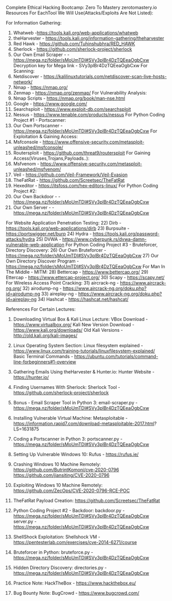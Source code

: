 Complete Ethical Hacking Bootcamp: Zero To Mastery
zerotomastery.io
Resources For EachTool We Will Use(Attacks/Exploits Are Not Listed):

For Information Gathering:
1) Whatweb -https://tools.kali.org/web-applications/whatweb
 2) theHarvester - https://tools.kali.org/information-gathering/theharvester
 3) Red Hawk - https://github.com/Tuhinshubhra/RED_HAWK
 4) Sherlock - https://github.com/sherlock-project/sherlock
 5) Our Own Email Scraper - - https://mega.nz/folder/sMoUmTDI#SVy3plBr4DzTQEeaOgbCxw
 Decryption key for Mega link - SVy3plBr4DzTQEeaOgbCxw
For Scanning:
6) Netdiscover - https://kalilinuxtutorials.com/netdiscover-scan-live-hosts-network/
 7) Nmap - https://nmap.org/
 8) Zenmap - https://nmap.org/zenmap/
For Vulnerability Analysis:
9) Nmap Scripts - https://nmap.org/book/man-nse.html
 10) Google - https://www.google.com/
 11) Searchsploit - https://www.exploit-db.com/searchsploit
12) Nessus - https://www.tenable.com/products/nessus
For Python Coding Project #1 - Portscanner:
13) Our Own Portscanner - https://mega.nz/folder/sMoUmTDI#SVy3plBr4DzTQEeaOgbCxw
For Exploitation & Gaining Access:
14) Msfconsole - https://www.offensive-security.com/metasploit-unleashed/msfconsole/
 15) Routersploit - https://github.com/threat9/routersploit
For Gaining Access(Viruses,Trojans,Payloads..):
16) Msfvenom - https://www.offensive-security.com/metasploit-unleashed/msfvenom/
 17) Veil - https://github.com/Veil-Framework/Veil-Evasion
 18) TheFatRat - https://github.com/Screetsec/TheFatRat
 19) Hexeditor - https://itsfoss.com/hex-editors-linux/
For Python Coding Project #2:
20) Our Own Backdoor - - https://mega.nz/folder/sMoUmTDI#SVy3plBr4DzTQEeaOgbCxw
 21) Our Own Server - - https://mega.nz/folder/sMoUmTDI#SVy3plBr4DzTQEeaOgbCxw

For Website Application Penetration Testing:
22) Dirb - https://tools.kali.org/web-applications/dirb
 23) Burpsuite - https://portswigger.net/burp
 24) Hydra - https://tools.kali.org/password-attacks/hydra
 25) DVWA - https://www.cyberpunk.rs/dvwa-damn-vulnerable-web-application
For Python Coding Project #3 - Bruteforcer, Directory Discovery:
26) Our Own Bruteforcer - https://mega.nz/folder/sMoUmTDI#SVy3plBr4DzTQEeaOgbCxw
 27) Our Own Directory Discover Program - https://mega.nz/folder/sMoUmTDI#SVy3plBr4DzTQEeaOgbCxw
For Man In The Middle - MITM:
28) Bettercap - https://www.bettercap.org/
 29) Ettercap - https://www.ettercap-project.org/
 30) Scapy - https://scapy.net/
For Wireless Access Point Cracking:
31) aircrack-ng - https://www.aircrack-ng.org/
 32) airodump-ng - https://www.aircrack-ng.org/doku.php?id=airodump-ng
 33) aireplay-ng - https://www.aircrack-ng.org/doku.php?id=aireplay-ng
 34) Hashcat - https://hashcat.net/hashcat/

References For Certain Lectures:
1) Downloading Virtual Box & Kali Linux Lecture:
 VBox Download - https://www.virtualbox.org/
 Kali New Version Download - https://www.kali.org/downloads/
 Old Kali Versions - http://old.kali.org/kali-images/
2) Linux Operating System Section:
 Linux filesystem explained - https://www.linux.com/training-tutorials/linuxfilesystem-explained/
 Basic Terminal Commands - https://ubuntu.com/tutorials/command-line-forbeginners#1-overview
3) Gathering Emails Using theHarvester & Hunter.io: 
 Hunter Website - https://hunter.io/
4) Finding Usernames With Sherlock:
 Sherlock Tool - https://github.com/sherlock-project/sherlock
5) Bonus - Email Scraper Tool in Python 3:
email-scraper.py - https://mega.nz/folder/sMoUmTDI#SVy3plBr4DzTQEeaOgbCxw

6) Installing Vulnerable Virtual Machine:
 Metasploitable - https://information.rapid7.com/download-metasploitable-2017.html?
LS=1631875
7) Coding a Portscanner in Python 3:
 portscanner.py - https://mega.nz/folder/sMoUmTDI#SVy3plBr4DzTQEeaOgbCxw
8) Setting Up Vulnerable Windows 10:
 Rufus - https://rufus.ie/
9) Crashing Windows 10 Machine Remotely:
https://github.com/ButrintKomoni/cve-2020-0796
https://github.com/jiansiting/CVE-2020-0796
10) Exploiting Windows 10 Machine Remotely:
https://github.com/ZecOps/CVE-2020-0796-RCE-POC
11) TheFatRat Payload Creation:
https://github.com/Screetsec/TheFatRat
12) Python Coding Project #2 - Backdoor:
 backdoor.py - https://mega.nz/folder/sMoUmTDI#SVy3plBr4DzTQEeaOgbCxw
 server.py - https://mega.nz/folder/sMoUmTDI#SVy3plBr4DzTQEeaOgbCxw
13) ShellShock Exploitation:
 Shellshock VM - https://pentesterlab.com/exercises/cve-2014-6271/course
14) Bruteforcer in Python:
 bruteforce.py - https://mega.nz/folder/sMoUmTDI#SVy3plBr4DzTQEeaOgbCxw
15) Hidden Directory Discovery:
 directories.py - https://mega.nz/folder/sMoUmTDI#SVy3plBr4DzTQEeaOgbCxw
16) Practice Note:
 HackTheBox - https://www.hackthebox.eu/
17) Bug Bounty Note:
 BugCrowd - https://www.bugcrowd.com/
